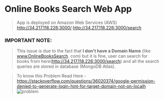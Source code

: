 # Online Books Search Web App

> App is deployed on Amazon Web Services (AWS)
> http://34.217.118.226:3000/
> http://34.217.118.226:3000/search

### IMPORTANT NOTE: 
> This issue is due to the fact that **I don't have a Domain Name** (like www.OnlineBooksSearch. com) but it is fine, user can search for books from here(http://34.217.118.226:3000/search) and all the search queries are stored in database (MongoDB Atlas).

> To know this Problem Read Here - https://stackoverflow.com/questions/36020374/google-permission-denied-to-generate-login-hint-for-target-domain-not-on-localh
![problem](https://user-images.githubusercontent.com/69118364/161608641-40dc688f-1236-471d-96f6-c77b1eb7796e.png)

